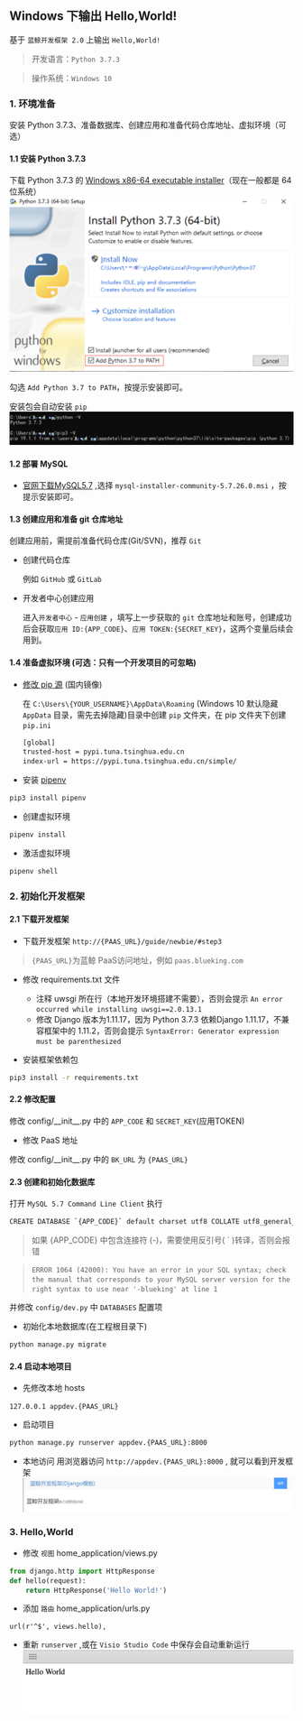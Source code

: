 ## Windows 下输出 Hello,World!

基于 `蓝鲸开发框架 2.0` 上输出 `Hello,World!`

> 开发语言：`Python 3.7.3`

> 操作系统：`Windows 10`

### 1. 环境准备

安装 Python 3.7.3、准备数据库、创建应用和准备代码仓库地址、虚拟环境（可选）

#### 1.1 安装 Python 3.7.3
下载 Python 3.7.3 的 [Windows x86-64 executable installer](https://www.python.org/downloads/release/python-373/)（现在一般都是 64 位系统）
![安装Python3.7.3](./media/%E5%AE%89%E8%A3%85Python3.7.3.png)




勾选 `Add Python 3.7 to PATH`，按提示安装即可。

安装包会自动安装 `pip`
![Python3.7.3安装完校验](./media/Python3.7.3%E5%AE%89%E8%A3%85%E5%AE%8C%E6%A0%A1%E9%AA%8C.png)


#### 1.2 部署 MySQL

- [官网下载MySQL5.7](https://dev.mysql.com/downloads/windows/installer/5.7.html) ,选择  `mysql-installer-community-5.7.26.0.msi` ，按提示安装即可。


#### 1.3 创建应用和准备 git 仓库地址

创建应用前，需提前准备代码仓库(Git/SVN)，推荐 `Git`

- 创建代码仓库

    例如 `GitHub` 或 `GitLab`

- 开发者中心创建应用

    进入`开发者中心` - `应用创建` ，填写上一步获取的 `git` 仓库地址和账号，创建成功后会获取`应用 ID:{APP_CODE}`、`应用 TOKEN:{SECRET_KEY}`，这两个变量后续会用到。

#### 1.4 准备虚拟环境 (可选：只有一个开发项目的可忽略)

- [修改 pip 源](https://pip.pypa.io/en/stable/user_guide/#config-file) (国内镜像)

    在 `C:\Users\{YOUR_USERNAME}\AppData\Roaming` (Windows 10 默认隐藏 `AppData` 目录，需先去掉隐藏)目录中创建 `pip` 文件夹，在 pip 文件夹下创建 `pip.ini`
	
    ```bash
    [global]
    trusted-host = pypi.tuna.tsinghua.edu.cn
    index-url = https://pypi.tuna.tsinghua.edu.cn/simple/
    ```

- 安装 [pipenv](https://zhuanlan.zhihu.com/p/37581807)

```bash
pip3 install pipenv
```

- 创建虚拟环境

```bash
pipenv install
```

- 激活虚拟环境

```bash
pipenv shell
```


### 2. 初始化开发框架

#### 2.1 下载开发框架

- 下载开发框架 `http://{PAAS_URL}/guide/newbie/#step3`

> `{PAAS_URL}`为蓝鲸 PaaS访问地址，例如 `paas.blueking.com`

- 修改 requirements.txt 文件
    - 注释 uwsgi 所在行（本地开发环境搭建不需要），否则会提示 `An error occurred while installing uwsgi==2.0.13.1 `
    - 修改 Django 版本为1.11.17，因为 Python 3.7.3 依赖Django 1.11.17，不兼容框架中的 1.11.2，否则会提示 `SyntaxError: Generator expression must be parenthesized`

- 安装框架依赖包
```bash
pip3 install -r requirements.txt
```


#### 2.2 修改配置


修改 config/\_\_init\_\_.py 中的 `APP_CODE` 和 `SECRET_KEY`(应用TOKEN)

- 修改 PaaS 地址

修改 config/\_\_init\_\_.py 中的 `BK_URL` 为 `{PAAS_URL}`

#### 2.3 创建和初始化数据库

打开 `MySQL 5.7 Command Line Client` 执行

```bash
CREATE DATABASE `{APP_CODE}` default charset utf8 COLLATE utf8_general_ci;
```

> 如果 {APP_CODE} 中包含连接符 (-)，需要使用反引号( ` )转译，否则会报错

> `ERROR 1064 (42000): You have an error in your SQL syntax; check the manual that corresponds to your MySQL server version for the right syntax to use near '-blueking' at line 1`

并修改 `config/dev.py` 中 `DATABASES` 配置项

- 初始化本地数据库(在工程根目录下)

```bash
python manage.py migrate
```

#### 2.4 启动本地项目

- 先修改本地 hosts

```127.0.0.1 appdev.{PAAS_URL}```

- 启动项目

```bash
python manage.py runserver appdev.{PAAS_URL}:8000
```

- 本地访问
用浏览器访问 ```http://appdev.{PAAS_URL}:8000``` , 就可以看到开发框架
![开发框架首页](media/%E5%BC%80%E5%8F%91%E6%A1%86%E6%9E%B6%E9%A6%96%E9%A1%B5.png)


### 3. Hello,World

- 修改 `视图` home_application/views.py

```python
from django.http import HttpResponse
def hello(request):
    return HttpResponse('Hello World!')
```

- 添加 `路由` home_application/urls.py
```
url(r'^$', views.hello),
```

- 重新 `runserver` ,或在 `Visio Studio Code` 中保存会自动重新运行
![-w964](./media/15585122671345.jpg)
